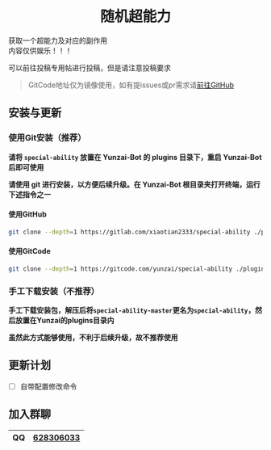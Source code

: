 # <center>随机超能力</center>

获取一个超能力及对应的副作用  
内容仅供娱乐！！！

可以前往投稿专用帖进行投稿，但是请注意投稿要求

> GitCode地址仅为镜像使用，如有提issues或pr需求请[前往GitHub](https://gitlab.com/xiaotian2333/special-ability)

## 安装与更新

### 使用Git安装（推荐）

**请将 `special-ability` 放置在 Yunzai-Bot 的 plugins 目录下，重启 Yunzai-Bot 后即可使用<br>**

**请使用 git 进行安装，以方便后续升级。在 Yunzai-Bot 根目录夹打开终端，运行下述指令之一<br>**

#### **使用GitHub**

``` bash
git clone --depth=1 https://gitlab.com/xiaotian2333/special-ability ./plugins/special-ability/
```

#### **使用GitCode**

``` bash
git clone --depth=1 https://gitcode.com/yunzai/special-ability ./plugins/special-ability/
```

### 手工下载安装（不推荐）

**手工下载安装包，解压后将`special-ability-master`更名为`special-ability`，然后放置在Yunzai的plugins目录内<br>**

**虽然此方式能够使用，不利于后续升级，故不推荐使用<br>**

## 更新计划

- [ ] 自带配置修改命令

## 加入群聊

| QQ | [628306033](https://jq.qq.com/?k=fjSGhscz) |
|----|--------------------------------------------|
